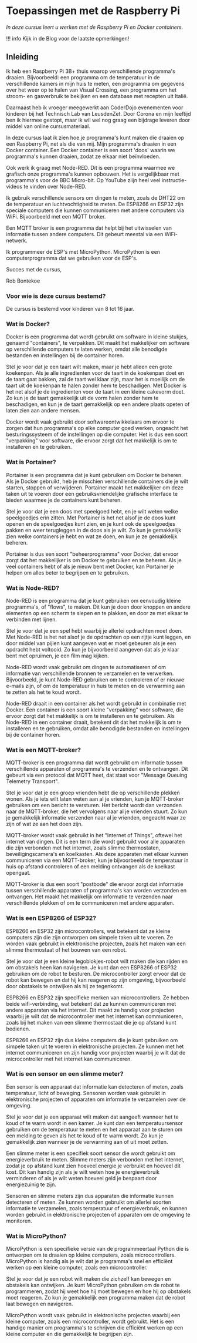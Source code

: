 # Toepassingen met de Raspberry Pi

*In deze cursus leert u werken met de Raspberry Pi en Docker containers.*

!!! info
    Kijk in de Blog voor de laatste opmerkingen!

## Inleiding

Ik heb een Raspberry Pi 3B+ thuis waarop verschillende programma's draaien. Bijvoorbeeld: een programma om de temperatuur in de verschillende kamers in mijn huis te meten, een programma om gegevens over het weer op te halen van Visual Crossing, een programma om het stroom- en gasverbruik te bekijken en een database met recepten uit Italië.

Daarnaast heb ik vroeger meegewerkt aan CoderDojo evenementen voor kinderen bij het Technisch Lab van LeusdenZet. Door Corona en mijn leeftijd ben ik hiermee gestopt, maar ik wil wel nog graag een bijdrage leveren door middel van online cursusmateriaal.

In deze cursus laat ik zien hoe je programma's kunt maken die draaien op een Raspberry Pi, net als die van mij. Mijn programma's draaien in een Docker container. Een Docker container is een soort 'doos' waarin we programma's kunnen draaien, zodat ze elkaar niet beïnvloeden.

Ook werk ik graag met Node-RED. Dit is een programma waarmee we grafisch onze programma's kunnen opbouwen. Het is vergelijkbaar met programma's voor de BBC Micro-bit. Op YouTube ziijn heel veel instructie-videos te vinden over Node-RED.

Ik gebruik verschillende sensors om dingen te meten, zoals de DHT22 om de temperatuur en luchtvochtigheid te meten. De ESP8266 en ESP32 zijn speciale computers die kunnen communiceren met andere computers via WiFi. Bijvoorbeeld met een MQTT broker.

Een MQTT broker is een programma dat helpt bij het uitwisselen van informatie tussen andere computers. Dit gebeurt meestal via een WiFi-netwerk.

Ik programmeer de ESP's met MicroPython. MicroPython is een computerprogramma dat we gebruiken voor de ESP's.

Succes met de cursus,

Rob Bontekoe

### Voor wie is deze cursus bestemd?

De cursus is bestemd voor kinderen van 8 tot 16 jaar.

### Wat is Docker?

Docker is een programma dat wordt gebruikt om software in kleine stukjes, genaamd "containers", te verpakken. Dit maakt het makkelijker om software op verschillende computers te laten werken, omdat alle benodigde bestanden en instellingen bij de container horen.

Stel je voor dat je een taart wilt maken, maar je hebt alleen een grote koekenpan. Als je alle ingredienten voor de taart in de koekenpan doet en de taart gaat bakken, zal de taart wel klaar zijn, maar het is moeilijk om de taart uit de koekenpan te halen zonder hem te beschadigen. Met Docker is het net alsof je de ingredienten voor de taart in een kleine cakevorm doet. Zo kun je de taart gemakkelijk uit de vorm halen zonder hem te beschadigen, en kun je de taart gemakkelijk op een andere plaats opeten of laten zien aan andere mensen.

Docker wordt vaak gebruikt door softwareontwikkelaars om ervoor te zorgen dat hun programma's op elke computer goed werken, ongeacht het besturingssysteem of de instellingen op die computer. Het is dus een soort "verpakking" voor software, die ervoor zorgt dat het makkelijk is om te installeren en te gebruiken.

### Wat is Portainer?

Portainer is een programma dat je kunt gebruiken om Docker te beheren. Als je Docker gebruikt, heb je misschien verschillende containers die je wilt starten, stoppen of verwijderen. Portainer maakt het makkelijker om deze taken uit te voeren door een gebruiksvriendelijke grafische interface te bieden waarmee je de containers kunt beheren.

Stel je voor dat je een doos met speelgoed hebt, en je wilt weten welke speelgoedjes erin zitten. Met Portainer is het net alsof je de doos kunt openen en de speelgoedjes kunt zien, en je kunt ook de speelgoedjes pakken en weer terugleggen in de doos als je wilt. Zo kun je gemakkelijk zien welke containers je hebt en wat ze doen, en kun je ze gemakkelijk beheren.

Portainer is dus een soort "beheerprogramma" voor Docker, dat ervoor zorgt dat het makkelijker is om Docker te gebruiken en te beheren. Als je veel containers hebt of als je nieuw bent met Docker, kan Portainer je helpen om alles beter te begrijpen en te gebruiken.

### Wat is Node-RED?

Node-RED is een programma dat je kunt gebruiken om eenvoudig kleine programma's, of "flows", te maken. Dit kun je doen door knoppen en andere elementen op een scherm te slepen en te plakken, en door ze met elkaar te verbinden met lijnen.

Stel je voor dat je een spel hebt waarbij je allerlei opdrachten moet doen. Met Node-RED is het net alsof je de opdrachten op een rijtje kunt leggen, en door middel van pijlen kunt aangeven wat er moet gebeuren als je een opdracht hebt voltooid. Zo kun je bijvoorbeeld aangeven dat als je klaar bent met opruimen, je een film mag kijken.

Node-RED wordt vaak gebruikt om dingen te automatiseren of om informatie van verschillende bronnen te verzamelen en te verwerken. Bijvoorbeeld, je kunt Node-RED gebruiken om te controleren of er nieuwe e-mails zijn, of om de temperatuur in huis te meten en de verwarming aan te zetten als het te koud wordt.

Node-RED draait in een container als het wordt gebruikt in combinatie met Docker. Een container is een soort kleine "verpakking" voor software, die ervoor zorgt dat het makkelijk is om te installeren en te gebruiken. Als Node-RED in een container draait, betekent dit dat het makkelijk is om te installeren en te gebruiken, omdat alle benodigde bestanden en instellingen bij de container horen.

### Wat is een MQTT-broker?

MQTT-broker is een programma dat wordt gebruikt om informatie tussen verschillende apparaten of programma's te verzenden en te ontvangen. Dit gebeurt via een protocol dat MQTT heet, dat staat voor "Message Queuing Telemetry Transport".

Stel je voor dat je een groep vrienden hebt die op verschillende plekken wonen. Als je iets wilt laten weten aan al je vrienden, kun je MQTT-broker gebruiken om een bericht te versturen. Het bericht wordt dan verzonden naar de MQTT-broker, die het vervolgens naar al je vrienden stuurt. Zo kun je gemakkelijk informatie verzenden naar al je vrienden, ongeacht waar ze zijn of wat ze aan het doen zijn.

MQTT-broker wordt vaak gebruikt in het "Internet of Things", oftewel het internet van dingen. Dit is een term die wordt gebruikt voor alle apparaten die zijn verbonden met het internet, zoals slimme thermostaten, beveiligingscamera's en koelkasten. Als deze apparaten met elkaar kunnen communiceren via een MQTT-broker, kun je bijvoorbeeld de temperatuur in huis op afstand controleren of een melding ontvangen als de koelkast opengaat.

MQTT-broker is dus een soort "postbode" die ervoor zorgt dat informatie tussen verschillende apparaten of programma's kan worden verzonden en ontvangen. Het maakt het makkelijk om informatie te verzenden naar verschillende plekken of om te communiceren met andere apparaten.

### Wat is een ESP8266 of ESP32?

ESP8266 en ESP32 zijn microcontrollers, wat betekent dat ze kleine computers zijn die zijn ontworpen om simpele taken uit te voeren. Ze worden vaak gebruikt in elektronische projecten, zoals het maken van een slimme thermostaat of het bouwen van een robot.

Stel je voor dat je een kleine legoblokjes-robot wilt maken die kan rijden en om obstakels heen kan navigeren. Je kunt dan een ESP8266 of ESP32 gebruiken om de robot te besturen. De microcontroller zorgt ervoor dat de robot kan bewegen en dat hij kan reageren op zijn omgeving, bijvoorbeeld door obstakels te ontwijken als hij ze tegenkomt.

ESP8266 en ESP32 zijn specifieke merken van microcontrollers. Ze hebben beide wifi-verbinding, wat betekent dat ze kunnen communiceren met andere apparaten via het internet. Dit maakt ze handig voor projecten waarbij je wilt dat de microcontroller met het internet kan communiceren, zoals bij het maken van een slimme thermostaat die je op afstand kunt bedienen.

ESP8266 en ESP32 zijn dus kleine computers die je kunt gebruiken om simpele taken uit te voeren in elektronische projecten. Ze kunnen met het internet communiceren en zijn handig voor projecten waarbij je wilt dat de microcontroller met het internet kan communiceren.

### Wat is een sensor en een slimme meter?

Een sensor is een apparaat dat informatie kan detecteren of meten, zoals temperatuur, licht of beweging. Sensoren worden vaak gebruikt in elektronische projecten of apparaten om informatie te verzamelen over de omgeving.

Stel je voor dat je een apparaat wilt maken dat aangeeft wanneer het te koud of te warm wordt in een kamer. Je kunt dan een temperatuursensor gebruiken om de temperatuur te meten en het apparaat aan te sturen om een melding te geven als het te koud of te warm wordt. Zo kun je gemakkelijk zien wanneer je de verwarming aan of uit moet zetten.

Een slimme meter is een specifiek soort sensor die wordt gebruikt om energieverbruik te meten. Slimme meters zijn verbonden met het internet, zodat je op afstand kunt zien hoeveel energie je verbruikt en hoeveel dit kost. Dit kan handig zijn als je wilt weten hoe je energieverbruik verminderen of als je wilt weten hoeveel geld je bespaart door energiezuinig te zijn.

Sensoren en slimme meters zijn dus apparaten die informatie kunnen detecteren of meten. Ze kunnen worden gebruikt om allerlei soorten informatie te verzamelen, zoals temperatuur of energieverbruik, en kunnen worden gebruikt in elektronische projecten of apparaten om de omgeving te monitoren.

### Wat is MicroPython?

MicroPython is een specifieke versie van de programmeertaal Python die is ontworpen om te draaien op kleine computers, zoals microcontrollers. MicroPython is handig als je wilt dat je programma's snel en efficiënt werken op een kleine computer, zoals een microcontroller.

Stel je voor dat je een robot wilt maken die zichzelf kan bewegen en obstakels kan ontwijken. Je kunt MicroPython gebruiken om de robot te programmeren, zodat hij weet hoe hij moet bewegen en hoe hij op obstakels moet reageren. Zo kun je gemakkelijk een programma maken dat de robot laat bewegen en navigeren.

MicroPython wordt vaak gebruikt in elektronische projecten waarbij een kleine computer, zoals een microcontroller, wordt gebruikt. Het is een handige manier om programma's te schrijven die efficiënt werken op een kleine computer en die gemakkelijk te begrijpen zijn.
